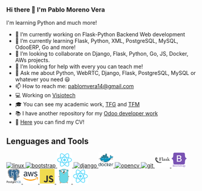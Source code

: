 ### Hi there 👋 I'm Pablo Moreno Vera

I'm learning Python and much more!

- 🔭 I’m currently working on Flask-Python Backend Web development
- 🌱 I’m currently learning Flask, Python, XML, PostgreSQL, MySQL, OdooERP, Go and more!
- 👯 I’m looking to collaborate on Django, Flask, Python, Go, JS, Docker, AWs projects.
- 🤔 I’m looking for help with every you can teach me!
- 💬 Ask me about Python, WebRTC, Django, Flask, PostgreSQL, MySQL or whatever you need :smiley:
- 📫 How to reach me: pablomvera14@gmail.com
- :computer: Working on [Visiotech](https://www.visiotechsecurity.com/es)
- :mortar_board: You can see my academic work, [TFG](https://github.com/RoboticsLabURJC/2017-tfg-pablo-moreno) and [TFM](https://github.com/RoboticsLabURJC/2019-tfm-pablo-moreno)
- :books: I have another repository for my [Odoo developer work](https://github.com/pmoreno-visiotech)
- :notebook_with_decorative_cover: [Here](https://www.canva.com/design/DADr0_0zE70/PVHTYBYZ-HIutNUsn9Un-A/edit) you can find my CV!


## Lenguages and Tools
<p align="left"> 
<a href="https://ubuntu.com/" target="_blank"> <img src="https://www.vectorlogo.zone/logos/ubuntu/ubuntu-icon.svg" alt="linux" width="40" height="40"/> </a>
<a href="https://www.python.org/" target="_blank"> <img src="https://www.vectorlogo.zone/logos/python/python-icon.svg" alt="bootstrap" width="40" height="40"/> </a>
<a href="https://flask.palletsprojects.com" target="_blank"> <img src="https://github.com/devicons/devicon/blob/master/icons/react/react-original.svg" alt="react" width="40" height="40"/> </a>
<a href="https://www.djangoproject.com/" target="_blank"> <img src="https://www.svgrepo.com/show/353657/django-icon.svg" alt="django" width="40" height="40"/> </a>
<a href="https://www.docker.com/" target="_blank"> <img src="https://raw.githubusercontent.com/devicons/devicon/master/icons/docker/docker-original-wordmark.svg" alt="docker" width="40" height="40"/> </a>
<a href="https://opencv.org/" target="_blank"> <img src="https://www.vectorlogo.zone/logos/opencv/opencv-icon.svg" alt="opencv" width="40" height="40"/> </a>
<a href="https://git-scm.com/" target="_blank"> <img src="https://www.vectorlogo.zone/logos/git-scm/git-scm-icon.svg" alt="git" width="40" height="40"/> </a>
<a href="https://www.w3.org/html/" target="_blank"> <img src="https://github.com/devicons/devicon/blob/master/icons/flask/flask-original-wordmark.svg" alt="html5" width="40" height="40"/> </a>
<a href="https://getbootstrap.com" target="_blank"> <img src="https://raw.githubusercontent.com/devicons/devicon/master/icons/bootstrap/bootstrap-plain-wordmark.svg" alt="bootstrap" width="40" height="40"/> </a>
<a href="https://www.postgresql.org" target="_blank"> <img src="https://raw.githubusercontent.com/devicons/devicon/master/icons/postgresql/postgresql-original-wordmark.svg" alt="postgresql" width="40" height="40"/> </a>
<a href="https://aws.amazon.com/es" target="_blank"> <img src="https://github.com/devicons/devicon/blob/master/icons/amazonwebservices/amazonwebservices-original-wordmark.svg" alt="aws" width="40" height="40"/> </a>
<a href="https://developer.mozilla.org/es/docs/Web/JavaScript" target="_blank"> <img src="https://github.com/devicons/devicon/blob/master/icons/javascript/javascript-original.svg" alt="javascript" width="40" height="40"/> </a>
<a href="https://go.dev" target="_blank"> <img src="https://github.com/devicons/devicon/blob/master/icons/go/go-original.svg" alt="golang" width="40" height="40"/> </a>
<a href="https://es.reactjs.org" target="_blank"> <img src="https://github.com/devicons/devicon/blob/master/icons/react/react-original.svg" alt="react" width="40" height="40"/> </a>
</p>
